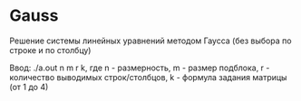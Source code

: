 # Gauss


Решение системы линейных уравнений методом Гаусса (без выбора по строке и по столбцу)

Ввод: ./a.out n m r k, где n - размерность, m - размер подблока, r - количество выводимых строк/столбцов, k - формула задания матрицы (от 1 до 4)
